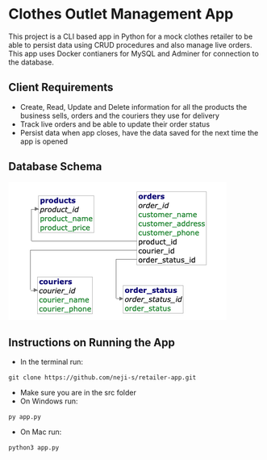 # Clothes Outlet Management App
This project is a CLI based app in Python for a mock clothes retailer to be able to persist data using CRUD procedures and also manage live orders. This app uses Docker contianers for MySQL and Adminer for connection to the database.

## Client Requirements
- Create, Read, Update and Delete information for all the products the business sells, orders and the couriers they use for delivery
- Track live orders and be able to update their order status
- Persist data when app closes, have the data saved for the next time the app is opened

## Database Schema
![alt text](schema.png)

## Instructions on Running the App
- In the terminal run:
```
git clone https://github.com/neji-s/retailer-app.git
```

- Make sure you are in the src folder
- On Windows run:
```
py app.py
```
- On Mac run:
```
python3 app.py
```

